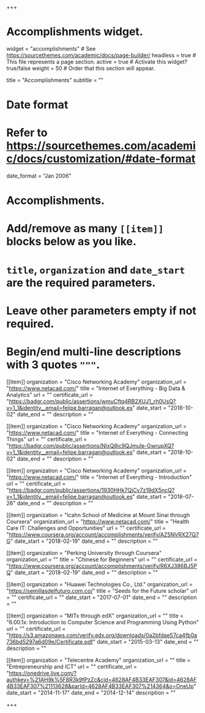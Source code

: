 +++
# Accomplishments widget.
widget = "accomplishments"  # See https://sourcethemes.com/academic/docs/page-builder/
headless = true  # This file represents a page section.
active = true  # Activate this widget? true/false
weight = 50  # Order that this section will appear.

title = "Accomplish&shy;ments"
subtitle = ""

# Date format
#   Refer to https://sourcethemes.com/academic/docs/customization/#date-format
date_format = "Jan 2006"

# Accomplishments.
#   Add/remove as many `[[item]]` blocks below as you like.
#   `title`, `organization` and `date_start` are the required parameters.
#   Leave other parameters empty if not required.
#   Begin/end multi-line descriptions with 3 quotes `"""`.

[[item]]
  organization = "Cisco Networking Academy"
  organization_url = "https://www.netacad.com/"
  title = "Internet of Everything - Big Data & Analytics"
  url = ""
  certificate_url = "https://badgr.com/public/assertions/wmuCftq4RB2XUJ1_rh0UsQ?v=1_1&identity__email=felipe.barragan@outlook.es"
  date_start = "2018-10-02"
  date_end = ""
  description = ""

[[item]]
  organization = "Cisco Networking Academy"
  organization_url = "https://www.netacad.com/"
  title = "Internet of Everything - Connecting Things"
  url = ""
  certificate_url = "https://badgr.com/public/assertions/NIxQ8ic9QJmuIe-GwrupXQ?v=1_1&identity__email=felipe.barragan@outlook.es"
  date_start = "2018-10-02"
  date_end = ""
  description = ""

[[item]]
  organization = "Cisco Networking Academy"
  organization_url = "https://www.netacad.com/"
  title = "Internet of Everything - Introduction"
  url = ""
  certificate_url = "https://badgr.com/public/assertions/1930HHk7QjCv7z19dX5ncQ?v=1_1&identity__email=felipe.barragan@outlook.es"
  date_start = "2018-07-26"
  date_end = ""
  description = ""

[[item]]
  organization = "Icahn School of Medicine at Mount Sinai through Coursera"
  organization_url = "https://www.netacad.com/"
  title = "Health Care IT: Challenges and Opportunities"
  url = ""
  certificate_url = "https://www.coursera.org/account/accomplishments/verify/AZ5NVRX27Q7G"
  date_start = "2018-02-19"
  date_end = ""
  description = ""

[[item]]
  organization = "Perking University through Coursera"
  organization_url = ""
  title = "Chinese for Beginners"
  url = ""
  certificate_url = "https://www.coursera.org/account/accomplishments/verify/R6XJ386BJ5PQ"
  date_start = "2018-02-19"
  date_end = ""
  description = ""

[[item]]
  organization = "Huawei Technologies Co., Ltd."
  organization_url = "https://semillasdelfuturo.com.co/"
  title = "Seeds for the Future scholar"
  url = ""
  certificate_url = ""
  date_start = "2017-07-01"
  date_end = ""
  description = ""

[[item]]
  organization = "MITx through edX"
  organization_url = ""
  title = "6.00.1x: Introduction to Computer Science and Programming Using Python"
  url = ""
  certificate_url = "https://s3.amazonaws.com/verify.edx.org/downloads/0a2bfdae57ca4fb0a736bd5297a6d09e/Certificate.pdf"
  date_start = "2015-03-13"
  date_end = ""
  description = ""

[[item]]
  organization = "Telecentre Academy"
  organization_url = ""
  title = "Entrepreneurship and ICT"
  url = ""
  certificate_url = "https://onedrive.live.com/?authkey=%21AH9k%5F8R3k9fPzZc&cid=4628AF4B33EAF307&id=4628AF4B33EAF307%21113628&parId=4628AF4B33EAF307%214364&o=OneUp"
  date_start = "2014-11-17"
  date_end = "2014-12-14"
  description = ""

+++

